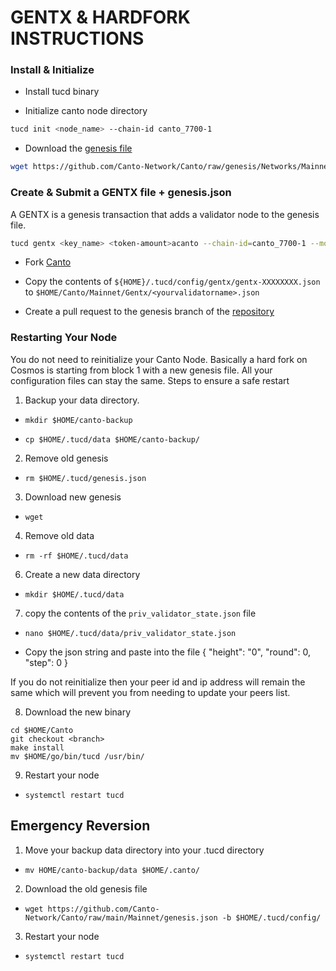 # GENTX & HARDFORK INSTRUCTIONS

### Install & Initialize

-   Install tucd binary

-   Initialize canto node directory

```bash
tucd init <node_name> --chain-id canto_7700-1
```

-   Download the [genesis file](https://github.com/Canto-Network/Canto/raw/genesis/Networks/Mainnet/genesis.json)

```bash
wget https://github.com/Canto-Network/Canto/raw/genesis/Networks/Mainnet/genesis.json -b $HOME/.tucd/config
```

### Create & Submit a GENTX file + genesis.json

A GENTX is a genesis transaction that adds a validator node to the genesis file.

```bash
tucd gentx <key_name> <token-amount>acanto --chain-id=canto_7700-1 --moniker=<your_moniker> --commission-max-change-rate=0.01 --commission-max-rate=0.10 --commission-rate=0.05 --details="<details here>" --security-contact="<email>" --website="<website>"
```

-   Fork [Canto](https://github.com/Canto-Network/Canto)

-   Copy the contents of `${HOME}/.tucd/config/gentx/gentx-XXXXXXXX.json` to `$HOME/Canto/Mainnet/Gentx/<yourvalidatorname>.json`

-   Create a pull request to the genesis branch of the [repository](https://github.com/Canto-Network/Canto/Mainnet/gentx)

### Restarting Your Node

You do not need to reinitialize your Canto Node. Basically a hard fork on Cosmos is starting from block 1 with a new genesis file. All your configuration files can stay the same. Steps to ensure a safe restart

1. Backup your data directory.

-   `mkdir $HOME/canto-backup`

-   `cp $HOME/.tucd/data $HOME/canto-backup/`

2. Remove old genesis

-   `rm $HOME/.tucd/genesis.json`

3. Download new genesis

-   `wget`

4. Remove old data

-   `rm -rf $HOME/.tucd/data`

6. Create a new data directory

-   `mkdir $HOME/.tucd/data`

7. copy the contents of the `priv_validator_state.json` file 

-   `nano $HOME/.tucd/data/priv_validator_state.json`

-   Copy the json string and paste into the file
 {
"height": "0",
 "round": 0,
 "step": 0
 }

If you do not reinitialize then your peer id and ip address will remain the same which will prevent you from needing to update your peers list.

8. Download the new binary

```
cd $HOME/Canto
git checkout <branch>
make install
mv $HOME/go/bin/tucd /usr/bin/
```

9. Restart your node

-   `systemctl restart tucd`

## Emergency Reversion

1. Move your backup data directory into your .tucd directory

-   `mv HOME/canto-backup/data $HOME/.canto/`

2. Download the old genesis file

-   `wget https://github.com/Canto-Network/Canto/raw/main/Mainnet/genesis.json -b $HOME/.tucd/config/`

3. Restart your node

-   `systemctl restart tucd`
